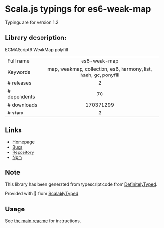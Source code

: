
# Scala.js typings for es6-weak-map

Typings are for version 1.2

## Library description:
ECMAScript6 WeakMap polyfill

|                    |                 |
| ------------------ | :-------------: |
| Full name          | es6-weak-map |
| Keywords           | map, weakmap, collection, es6, harmony, list, hash, gc, ponyfill |
| # releases         | 2 |
| # dependents       | 70 |
| # downloads        | 170371299 |
| # stars            | 2 |

## Links
- [Homepage](https://github.com/medikoo/es6-weak-map#readme)
- [Bugs](https://github.com/medikoo/es6-weak-map/issues)
- [Repository](https://github.com/medikoo/es6-weak-map)
- [Npm](https://www.npmjs.com/package/es6-weak-map)
    


## Note
This library has been generated from typescript code from [DefinitelyTyped](https://definitelytyped.org).

Provided with :purple_heart: from [ScalablyTyped](https://github.com/oyvindberg/ScalablyTyped)

## Usage
See [the main readme](../../readme.md) for instructions.



